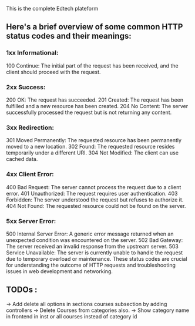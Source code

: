 This is the complete Edtech plateform

## Here's a brief overview of some common HTTP status codes and their meanings:

### 1xx Informational:

100 Continue: The initial part of the request has been received, and the client should proceed with the request.

### 2xx Success:

200 OK: The request has succeeded.
201 Created: The request has been fulfilled and a new resource has been created.
204 No Content: The server successfully processed the request but is not returning any content.

### 3xx Redirection:

301 Moved Permanently: The requested resource has been permanently moved to a new location.
302 Found: The requested resource resides temporarily under a different URI.
304 Not Modified: The client can use cached data.

### 4xx Client Error:

400 Bad Request: The server cannot process the request due to a client error.
401 Unauthorized: The request requires user authentication.
403 Forbidden: The server understood the request but refuses to authorize it.
404 Not Found: The requested resource could not be found on the server.

### 5xx Server Error:

500 Internal Server Error: A generic error message returned when an unexpected condition was encountered on the server.
502 Bad Gateway: The server received an invalid response from the upstream server.
503 Service Unavailable: The server is currently unable to handle the request due to temporary overload or maintenance.
These status codes are crucial for understanding the outcome of HTTP requests and troubleshooting issues in web development and networking.

## TODOs :

-> Add delete all options in sections courses subsection by adding controllers
-> Delete Courses from categories also.
-> Show category name in frontend in inst or all courses instead of category id
